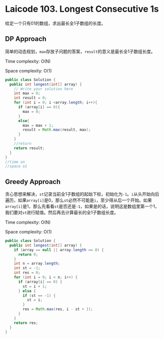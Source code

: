 # Laicode 103. Longest Consecutive 1s

给定一个只有01的数组，求出最长全1子数组的长度。

## DP Approach

简单的动态规划，`max`存放子问题的答案，`result`的意义是最长全1子数组长度。

Time complexity: O(N)

Space complexity: O(1)

```java
public class Solution {
  public int longest(int[] array) {
    // Write your solution here
    int max = 0;
    int result = 0;
    for (int i = 0; i <array.length; i++){
      if (array[i] == 0){
        max = 0;
      }
      else{
        max = max + 1;
        result = Math.max(result, max);
      }     
    } 
    //return
    return result;
  }
}
//time on
//space o1
```

## Greedy Approach

贪心思想来解决，`st`记录当前全1子数组的起始下标，初始化为`-1`。`i`从头开始向后遍历，如果`array[i]`是0，那么`st`必然不可能是`i`，至少得从后一个开始。如果`array[i]`是1，那么先看看`st`是否还是`-1`，如果是的话，说明这是数组里第一个1，我们要对`st`进行赋值。然后再去计算最长的全1子数组长度。

Time complexity: O(N)

Space complexity: O(1)

```java
public class Solution {
  public int longest(int[] array) {
    if (array == null || array.length == 0) {
      return 0;
    }
    int n = array.length;
    int st = -1;
    int res = 0;
    for (int i = 0; i < n; i++) {
      if (array[i] == 0) {
        st = i + 1;
      } else {
        if (st == -1) {
          st = i;
        }
        res = Math.max(res, i - st + 1);
      }
    }
    return res;
  }
}
```